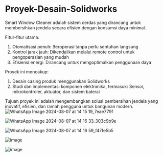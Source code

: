 # Proyek-Desain-Solidworks
Smart Window Cleaner adalah sistem cerdas yang dirancang untuk membersihkan jendela secara efisien dengan konsumsi daya minimal. 

Fitur-fitur utama:
1. Otomatisasi penuh: Beroperasi tanpa perlu sentuhan langsung
2. Kontrol jarak jauh: Dikendalikan melalui remote control untuk pengoperasian yang mudah
3. Efisiensi energi: Dirancang untuk mengoptimalkan penggunaan daya

Proyek ini mencakup:
1. Desain casing produk menggunakan Solidworks
2. Studi dan implementasi komponen elektronika, termasuk:
   Sensor, mikrokontroler, aktuator, dan sistem baterai

Tujuan proyek ini adalah mengembangkan solusi pembersihan jendela yang inovatif, efisien, dan ramah pengguna untuk bangunan modern.
![WhatsApp Image 2024-08-07 at 14 15 19_7eae7791](https://github.com/user-attachments/assets/43e1fae9-b6d6-4c6e-863e-e4cdeeeaf6b9)

![WhatsApp Image 2024-08-07 at 14 16 33_303c9b9e](https://github.com/user-attachments/assets/465441c7-300b-4770-9555-1e76b41ac1f3)

![WhatsApp Image 2024-08-07 at 14 16 59_f47fe5b5](https://github.com/user-attachments/assets/6b5bd92f-6ca2-4265-abad-ebefc64e328c)

![image](https://github.com/user-attachments/assets/c3375e5f-d86a-4c68-a652-54fa89482952)

![image](https://github.com/user-attachments/assets/3a79d628-79ad-4144-9040-d9dc04823676)


